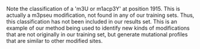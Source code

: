 Note the classification of a 'm3U or m1acp3Y' at position 1915. This is actually a m3pseu modification, not found in any of our training sets. Thus, this classification has not been included in our results set. This is an example of our method being used to identify new kinds of modifications that are not originally in our training set, but generate mutational profiles that are similar to other modified sites.
